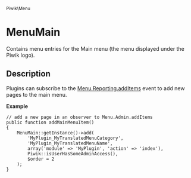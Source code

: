 <small>Piwik\Menu</small>

MenuMain
========

Contains menu entries for the Main menu (the menu displayed under the Piwik logo).

Description
-----------

Plugins can subscribe to the [Menu.Reporting.addItems](/api-reference/hooks#menureportingadditems) event to add new pages to
the main menu.

**Example**

    // add a new page in an observer to Menu.Admin.addItems
    public function addMainMenuItem()
    {
        MenuMain::getInstance()->add(
            'MyPlugin_MyTranslatedMenuCategory',
            'MyPlugin_MyTranslatedMenuName',
            array('module' => 'MyPlugin', 'action' => 'index'),
            Piwik::isUserHasSomeAdminAccess(),
            $order = 2
        );
    }
